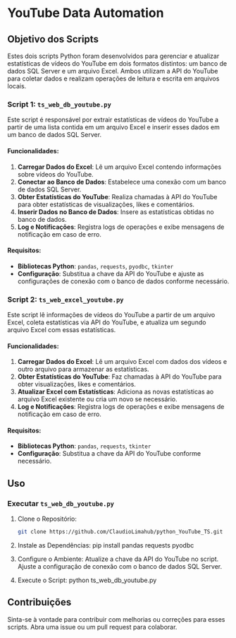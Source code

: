 # YouTube Data Automation

## Objetivo dos Scripts

Estes dois scripts Python foram desenvolvidos para gerenciar e atualizar estatísticas de vídeos do YouTube em dois formatos distintos: um banco de dados SQL Server e um arquivo Excel. Ambos utilizam a API do YouTube para coletar dados e realizam operações de leitura e escrita em arquivos locais.

### Script 1: `ts_web_db_youtube.py`

Este script é responsável por extrair estatísticas de vídeos do YouTube a partir de uma lista contida em um arquivo Excel e inserir esses dados em um banco de dados SQL Server.

#### Funcionalidades:

1. **Carregar Dados do Excel**: Lê um arquivo Excel contendo informações sobre vídeos do YouTube.
2. **Conectar ao Banco de Dados**: Estabelece uma conexão com um banco de dados SQL Server.
3. **Obter Estatísticas do YouTube**: Realiza chamadas à API do YouTube para obter estatísticas de visualizações, likes e comentários.
4. **Inserir Dados no Banco de Dados**: Insere as estatísticas obtidas no banco de dados.
5. **Log e Notificações**: Registra logs de operações e exibe mensagens de notificação em caso de erro.

#### Requisitos:

- **Bibliotecas Python**: `pandas`, `requests`, `pyodbc`, `tkinter`
- **Configuração**: Substitua a chave da API do YouTube e ajuste as configurações de conexão com o banco de dados conforme necessário.

### Script 2: `ts_web_excel_youtube.py`

Este script lê informações de vídeos do YouTube a partir de um arquivo Excel, coleta estatísticas via API do YouTube, e atualiza um segundo arquivo Excel com essas estatísticas.

#### Funcionalidades:

1. **Carregar Dados do Excel**: Lê um arquivo Excel com dados dos vídeos e outro arquivo para armazenar as estatísticas.
2. **Obter Estatísticas do YouTube**: Faz chamadas à API do YouTube para obter visualizações, likes e comentários.
3. **Atualizar Excel com Estatísticas**: Adiciona as novas estatísticas ao arquivo Excel existente ou cria um novo se necessário.
4. **Log e Notificações**: Registra logs de operações e exibe mensagens de notificação em caso de erro.

#### Requisitos:

- **Bibliotecas Python**: `pandas`, `requests`, `tkinter`
- **Configuração**: Substitua a chave da API do YouTube conforme necessário.

## Uso

### Executar `ts_web_db_youtube.py`

1. Clone o Repositório:
   ```bash
   git clone https://github.com/ClaudioLimahub/python_YouTube_TS.git

2. Instale as Dependências:
   pip install pandas requests pyodbc

3. Configure o Ambiente:
Atualize a chave da API do YouTube no script.
Ajuste a configuração de conexão com o banco de dados SQL Server.

4. Execute o Script:
   python ts_web_db_youtube.py

## Contribuições
Sinta-se à vontade para contribuir com melhorias ou correções para esses scripts. Abra uma issue ou um pull request para colaborar.
